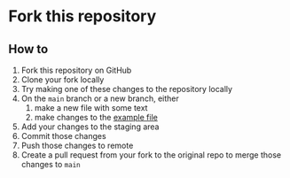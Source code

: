 # Fork this repository

## How to

1. Fork this repository on GitHub
2. Clone your fork locally
3. Try making one of these changes to the repository locally
4. On the `main` branch or a new branch, either
   1. make a new file with some text
   2. make changes to the [example file](./example.md)
5. Add your changes to the staging area
6. Commit those changes
7. Push those changes to remote
8. Create a pull request from your fork to the original repo to merge those changes to `main`